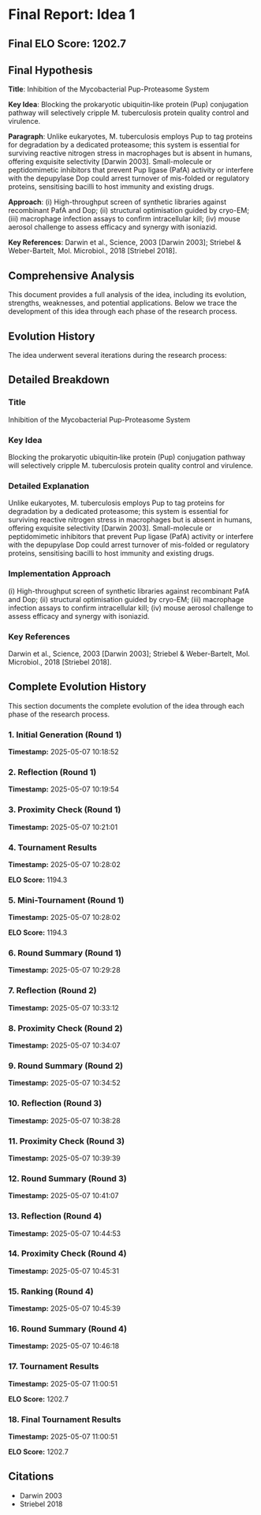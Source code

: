 # Final Report: Idea 1

## Final ELO Score: 1202.7

## Final Hypothesis

**Title**: Inhibition of the Mycobacterial Pup-Proteasome System

**Key Idea**: Blocking the prokaryotic ubiquitin‐like protein (Pup) conjugation pathway will selectively cripple M. tuberculosis protein quality control and virulence.

**Paragraph**: Unlike eukaryotes, M. tuberculosis employs Pup to tag proteins for degradation by a dedicated proteasome; this system is essential for surviving reactive nitrogen stress in macrophages but is absent in humans, offering exquisite selectivity [Darwin 2003]. Small-molecule or peptidomimetic inhibitors that prevent Pup ligase (PafA) activity or interfere with the depupylase Dop could arrest turnover of mis-folded or regulatory proteins, sensitising bacilli to host immunity and existing drugs.

**Approach**: (i) High-throughput screen of synthetic libraries against recombinant PafA and Dop; (ii) structural optimisation guided by cryo-EM; (iii) macrophage infection assays to confirm intracellular kill; (iv) mouse aerosol challenge to assess efficacy and synergy with isoniazid.

**Key References**: Darwin et al., Science, 2003 [Darwin 2003]; Striebel & Weber-Bartelt, Mol. Microbiol., 2018 [Striebel 2018].

## Comprehensive Analysis

This document provides a full analysis of the idea, including its evolution, strengths, weaknesses, and potential applications. Below we trace the development of this idea through each phase of the research process.

## Evolution History

The idea underwent several iterations during the research process:

## Detailed Breakdown

### Title

Inhibition of the Mycobacterial Pup-Proteasome System

### Key Idea

Blocking the prokaryotic ubiquitin‐like protein (Pup) conjugation pathway will selectively cripple M. tuberculosis protein quality control and virulence.

### Detailed Explanation

Unlike eukaryotes, M. tuberculosis employs Pup to tag proteins for degradation by a dedicated proteasome; this system is essential for surviving reactive nitrogen stress in macrophages but is absent in humans, offering exquisite selectivity [Darwin 2003]. Small-molecule or peptidomimetic inhibitors that prevent Pup ligase (PafA) activity or interfere with the depupylase Dop could arrest turnover of mis-folded or regulatory proteins, sensitising bacilli to host immunity and existing drugs.

### Implementation Approach

(i) High-throughput screen of synthetic libraries against recombinant PafA and Dop; (ii) structural optimisation guided by cryo-EM; (iii) macrophage infection assays to confirm intracellular kill; (iv) mouse aerosol challenge to assess efficacy and synergy with isoniazid.

### Key References

Darwin et al., Science, 2003 [Darwin 2003]; Striebel & Weber-Bartelt, Mol. Microbiol., 2018 [Striebel 2018].

## Complete Evolution History

This section documents the complete evolution of the idea through each phase of the research process.

### 1. Initial Generation (Round 1)
**Timestamp:** 2025-05-07 10:18:52



### 2. Reflection (Round 1)
**Timestamp:** 2025-05-07 10:19:54



### 3. Proximity Check (Round 1)
**Timestamp:** 2025-05-07 10:21:01



### 4. Tournament Results
**Timestamp:** 2025-05-07 10:28:02

**ELO Score:** 1194.3



### 5. Mini-Tournament (Round 1)
**Timestamp:** 2025-05-07 10:28:02

**ELO Score:** 1194.3



### 6. Round Summary (Round 1)
**Timestamp:** 2025-05-07 10:29:28



### 7. Reflection (Round 2)
**Timestamp:** 2025-05-07 10:33:12



### 8. Proximity Check (Round 2)
**Timestamp:** 2025-05-07 10:34:07



### 9. Round Summary (Round 2)
**Timestamp:** 2025-05-07 10:34:52



### 10. Reflection (Round 3)
**Timestamp:** 2025-05-07 10:38:28



### 11. Proximity Check (Round 3)
**Timestamp:** 2025-05-07 10:39:39



### 12. Round Summary (Round 3)
**Timestamp:** 2025-05-07 10:41:07



### 13. Reflection (Round 4)
**Timestamp:** 2025-05-07 10:44:53



### 14. Proximity Check (Round 4)
**Timestamp:** 2025-05-07 10:45:31



### 15. Ranking (Round 4)
**Timestamp:** 2025-05-07 10:45:39



### 16. Round Summary (Round 4)
**Timestamp:** 2025-05-07 10:46:18



### 17. Tournament Results
**Timestamp:** 2025-05-07 11:00:51

**ELO Score:** 1202.7



### 18. Final Tournament Results
**Timestamp:** 2025-05-07 11:00:51

**ELO Score:** 1202.7



## Citations

- Darwin 2003
- Striebel 2018
